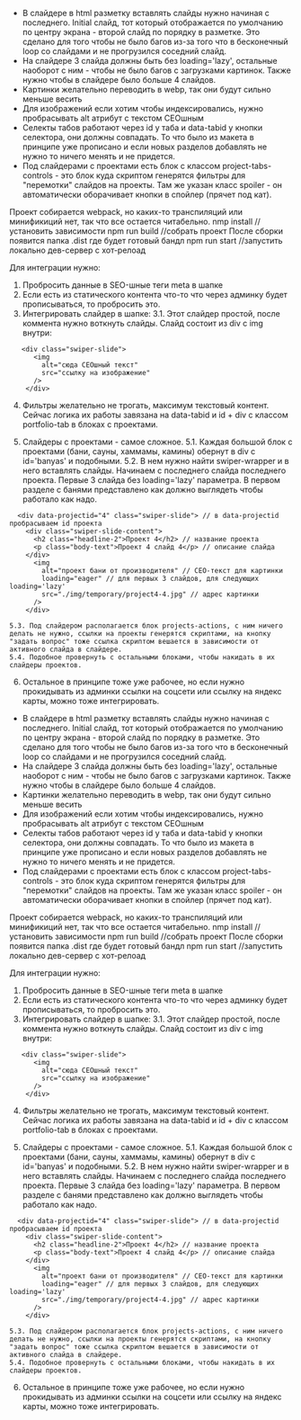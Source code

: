 - В слайдере в html разметку вставлять слайды нужно начиная с последнего. Initial слайд, тот который отображается по умолчанию по центру экрана - второй слайд по порядку в разметке. Это сделано для того чтобы не было багов из-за того что в бесконечный loop со слайдами и не прогрузился соседний слайд.
- На слайдере 3 слайда должны быть без loading='lazy', остальные наоборот с ним - чтобы не было багов с загрузками картинок. Также нужно чтобы в слайдере было больше 4 слайдов.
- Картинки желательно переводить в webp, так они будут сильно меньше весить
- Для изображений если хотим чтобы индексировались, нужно пробрасывать alt атрибут с текстом СЕОшным
- Селекты табов работают через id у таба и data-tabid у кнопки селектора, они должны совпадать. То что было из макета в принципе уже прописано и если новых разделов добавлять не нужно то ничего менять и не придется.
- Под слайдерами с проектами есть блок с классом project-tabs-controls - это блок куда скриптом генерятся фильтры для "перемотки" слайдов на проекты. Там же указан класс spoiler - он автоматически оборачивает кнопки в спойлер (прячет под кат).

Проект собирается webpack, но каких-то транспиляций или минификиций нет, так что все остается читабельно.
nmp install //установить зависимости
npm run build //собрать проект
После сборки появится папка .dist где будет готовый бандл
npm run start //запустить локально дев-сервер с хот-релоад

Для интеграции нужно:

1. Пробросить данные в SEO-шные теги meta в шапке
2. Если есть из статического контента что-то что через админку будет прописываться, то пробросить это.
3. Интегрировать слайдер в шапке:
   3.1. Этот слайдер простой, после коммента <!-- Slides --> нужно воткнуть слайды. Слайд состоит из div с img внутри:

```
   <div class="swiper-slide">
      <img
        alt="сюда СЕОшный текст"
        src="ссылку на изображение"
      />
    </div>
```

4. Фильтры желательно не трогать, максимум текстовый контент. Сейчас логика их работы завязана на data-tabid и id + div с классом portfolio-tab в блоках с проектами.

5. Слайдеры с проектами - самое сложное.
   5.1. Каждая большой блок с проектами (бани, сауны, хаммамы, камины) обернут в div с id='banyas' и подобными.
   5.2. В нем нужно найти swiper-wrapper и в него вставлять слайды. Начинаем с последнего слайда последнего проекта. Первые 3 слайда без loading='lazy' параметра. В первом разделе с банями представлено как должно выглядеть чтобы работало как надо.

```
  <div data-projectid="4" class="swiper-slide"> // в data-projectid пробрасываем id проекта
    <div class="swiper-slide-content">
      <h2 class="headline-2">Проект 4</h2> // название проекта
      <p class="body-text">Проект 4 слайд 4</p> // описание слайда
    </div>
      <img
        alt="проект бани от производителя" // СЕО-текст для картинки
        loading="eager" // для первых 3 слайдов, для следующих loading='lazy'
        src="./img/temporary/project4-4.jpg" // адрес картинки
      />
    </div>
```

    5.3. Под слайдером располагается блок projects-actions, с ним ничего делать не нужно, ссылки на проекты генерятся скриптами, на кнопку "задать вопрос" тоже ссылка скриптом вешается в зависимости от активного слайда в слайдере.
    5.4. Подобное провернуть с остальными блоками, чтобы накидать в их слайдеры проектов.

6. Остальное в принципе тоже уже рабочее, но если нужно прокидывать из админки ссылки на соцсети или ссылку на яндекс карты, можно тоже интегрировать.
- В слайдере в html разметку вставлять слайды нужно начиная с последнего. Initial слайд, тот который отображается по умолчанию по центру экрана - второй слайд по порядку в разметке. Это сделано для того чтобы не было багов из-за того что в бесконечный loop со слайдами и не прогрузился соседний слайд.
- На слайдере 3 слайда должны быть без loading='lazy', остальные наоборот с ним - чтобы не было багов с загрузками картинок. Также нужно чтобы в слайдере было больше 4 слайдов.
- Картинки желательно переводить в webp, так они будут сильно меньше весить
- Для изображений если хотим чтобы индексировались, нужно пробрасывать alt атрибут с текстом СЕОшным
- Селекты табов работают через id у таба и data-tabid у кнопки селектора, они должны совпадать. То что было из макета в принципе уже прописано и если новых разделов добавлять не нужно то ничего менять и не придется.
- Под слайдерами с проектами есть блок с классом project-tabs-controls - это блок куда скриптом генерятся фильтры для "перемотки" слайдов на проекты. Там же указан класс spoiler - он автоматически оборачивает кнопки в спойлер (прячет под кат).

Проект собирается webpack, но каких-то транспиляций или минификиций нет, так что все остается читабельно.
nmp install //установить зависимости
npm run build //собрать проект
После сборки появится папка .dist где будет готовый бандл
npm run start //запустить локально дев-сервер с хот-релоад

Для интеграции нужно:

1. Пробросить данные в SEO-шные теги meta в шапке
2. Если есть из статического контента что-то что через админку будет прописываться, то пробросить это.
3. Интегрировать слайдер в шапке:
   3.1. Этот слайдер простой, после коммента <!-- Slides --> нужно воткнуть слайды. Слайд состоит из div с img внутри:

```
   <div class="swiper-slide">
      <img
        alt="сюда СЕОшный текст"
        src="ссылку на изображение"
      />
    </div>
```

4. Фильтры желательно не трогать, максимум текстовый контент. Сейчас логика их работы завязана на data-tabid и id + div с классом portfolio-tab в блоках с проектами.

5. Слайдеры с проектами - самое сложное.
   5.1. Каждая большой блок с проектами (бани, сауны, хаммамы, камины) обернут в div с id='banyas' и подобными.
   5.2. В нем нужно найти swiper-wrapper и в него вставлять слайды. Начинаем с последнего слайда последнего проекта. Первые 3 слайда без loading='lazy' параметра. В первом разделе с банями представлено как должно выглядеть чтобы работало как надо.

```
  <div data-projectid="4" class="swiper-slide"> // в data-projectid пробрасываем id проекта
    <div class="swiper-slide-content">
      <h2 class="headline-2">Проект 4</h2> // название проекта
      <p class="body-text">Проект 4 слайд 4</p> // описание слайда
    </div>
      <img
        alt="проект бани от производителя" // СЕО-текст для картинки
        loading="eager" // для первых 3 слайдов, для следующих loading='lazy'
        src="./img/temporary/project4-4.jpg" // адрес картинки
      />
    </div>
```

    5.3. Под слайдером располагается блок projects-actions, с ним ничего делать не нужно, ссылки на проекты генерятся скриптами, на кнопку "задать вопрос" тоже ссылка скриптом вешается в зависимости от активного слайда в слайдере.
    5.4. Подобное провернуть с остальными блоками, чтобы накидать в их слайдеры проектов.

6. Остальное в принципе тоже уже рабочее, но если нужно прокидывать из админки ссылки на соцсети или ссылку на яндекс карты, можно тоже интегрировать.
